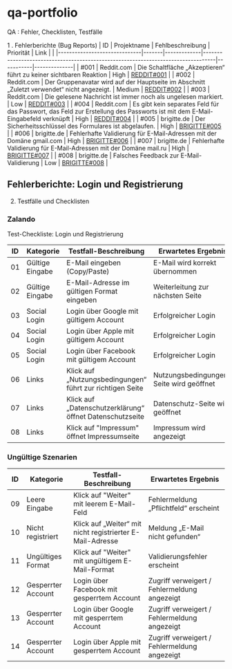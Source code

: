 # qa-portfolio
QA : Fehler, Checklisten, Testfälle

 1 . Fehlerberichte (Bug Reports) 
|  ID   | Projektname  | Fehlbeschreibung  |          Priorität                                                      | Link    |     |
|------------------------------|-------|-------------|----------------------------------------------------------------------------------|-----------|--------------|
| #001                         | Reddit.com | Die Schaltfläche „Akzeptieren“ führt zu keiner sichtbaren Reaktion | High      | [REDDIT#001](https://aseevanina.atlassian.net/jira/software/projects/RED/boards/4/backlog?selectedIssue=RED-1&atlOrigin=eyJpIjoiNmYyMWE5YmIzNDg0NDJiOGJiNTRiNDgwNjI5ZjQwZGIiLCJwIjoiaiJ9) |
| #002                         | Reddit.com | Der Gruppenavatar wird auf der Hauptseite im Abschnitt „Zuletzt verwendet“ nicht angezeigt. | Medium    | [REDDIT#002](https://aseevanina.atlassian.net/jira/software/projects/RED/boards/4/backlog?selectedIssue=RED-2&atlOrigin=eyJpIjoiNTc1ZjM0ZTgxODMxNGY0NDg5MzAyNzM5ZDEyNTFhY2IiLCJwIjoiaiJ9) |
| #003                         | Reddit.com | Die gelesene Nachricht ist immer noch als ungelesen markiert. | Low       | [REDDIT#003](https://aseevanina.atlassian.net/jira/software/projects/RED/boards/4/backlog?selectedIssue=RED-3&atlOrigin=eyJpIjoiOGZiOTgzZjQ1MGFjNGI2MWE2ZjIwZTcyOWU3YjNjMTEiLCJwIjoiaiJ9) |
| #004                         | Reddit.com | Es gibt kein separates Feld für das Passwort, das Feld zur Erstellung des Passworts ist mit dem E-Mail-Eingabefeld verknüpft | High      | [REDDIT#004](https://aseevanina.atlassian.net/jira/software/projects/RED/boards/4/backlog?selectedIssue=RED-4&atlOrigin=eyJpIjoiYjc5YjE2OTdiMTYwNGI4MGI2YTExY2NlYTY2OTU3NTEiLCJwIjoiaiJ9) |
| #005                         | brigitte.de | Der Sicherheitsschlüssel des Formulares ist abgelaufen. | High      | [BRIGITTE#005](https://aseevanina.atlassian.net/browse/BF-3?atlOrigin=eyJpIjoiMzMwMDVjNDhmNGRlNDFjZTlmZmE0M2IzMjVkMzdiY2UiLCJwIjoiaiJ9) |
| #006                         | brigitte.de | Fehlerhafte Validierung für E-Mail-Adressen mit der Domäne gmail.com | High      | [BRIGITTE#006](https://aseevanina.atlassian.net/browse/BF-4?atlOrigin=eyJpIjoiYThkMjNkZmZiYjQ2NDZhZmJiYTYyZWQzZjUxY2VmYTIiLCJwIjoiaiJ9) |
| #007                         | brigitte.de | Fehlerhafte Validierung für E-Mail-Adressen mit der Domäne mail.ru | High      | [BRIGITTE#007](https://aseevanina.atlassian.net/browse/BF-2?atlOrigin=eyJpIjoiOGNiNzgxMmEzNzQ2NDc5N2EwZDMxN2ZlMGQ1MTBmZTciLCJwIjoiaiJ9) |
| #008                         | brigitte.de | Falsches Feedback zur E-Mail-Validierung | Low       | [BRIGITTE#008](https://aseevanina.atlassian.net/browse/BF-5?atlOrigin=eyJpIjoiNjY4NmJiMmFlYWYyNGQyNjg3Y2YwNjM4NWE2ODM1NGIiLCJwIjoiaiJ9) |

## Fehlerberichte: Login und Registrierung




2. Testfälle und Checklisten

  
  ###  Zalando 
  Test-Checkliste: Login und Registrierung 

| ID   | Kategorie          | Testfall-Beschreibung                                                              | Erwartetes Ergebnis                               |
|------|--------------------|-------------------------------------------------------------------------------------|---------------------------------------------------|
| 01   | Gültige Eingabe    | E-Mail eingeben (Copy/Paste)                                                       | E-Mail wird korrekt übernommen                    |
| 02   | Gültige Eingabe    | E-Mail-Adresse im gültigen Format eingeben                                        | Weiterleitung zur nächsten Seite                  |
| 03   | Social Login       | Login über Google mit gültigem Account                                            | Erfolgreicher Login                               |
| 04   | Social Login       | Login über Apple mit gültigem Account                                             | Erfolgreicher Login                               |
| 05   | Social Login       | Login über Facebook mit gültigem Account                                          | Erfolgreicher Login                               |
| 06   | Links              | Klick auf „Nutzungsbedingungen“ führt zur richtigen Seite                         | Nutzungsbedingungen-Seite wird geöffnet           |
| 07   | Links              | Klick auf „Datenschutzerklärung“ öffnet Datenschutzseite                          | Datenschutz-Seite wird geöffnet                   |
| 08   | Links              | Klick auf "Impressum" öffnet Impressumseite                                       | Impressum wird angezeigt                          |

###  Ungültige Szenarien

| ID   | Kategorie          | Testfall-Beschreibung                                                              | Erwartetes Ergebnis                               |
|------|--------------------|-------------------------------------------------------------------------------------|---------------------------------------------------|
| 09   | Leere Eingabe      | Klick auf "Weiter" mit leerem E-Mail-Feld                                          | Fehlermeldung „Pflichtfeld“ erscheint             |
| 10   | Nicht registriert  | Klick auf „Weiter“ mit nicht registrierter E-Mail-Adresse                         | Meldung „E-Mail nicht gefunden“                   |
| 11   | Ungültiges Format  | Klick auf "Weiter" mit ungültigem E-Mail-Format                                   | Validierungsfehler erscheint                      |
| 12   | Gesperrter Account | Login über Facebook mit gesperrtem Account                                        | Zugriff verweigert / Fehlermeldung angezeigt      |
| 13   | Gesperrter Account | Login über Google mit gesperrtem Account                                          | Zugriff verweigert / Fehlermeldung angezeigt      |
| 14   | Gesperrter Account | Login über Apple mit gesperrtem Account                                           | Zugriff verweigert / Fehlermeldung angezeigt      |

